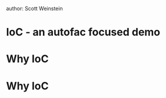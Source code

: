 author: Scott Weinstein


IoC - an autofac focused demo
===================================================================

Why IoC
=======================================================================


Why IoC
=======================================================================

